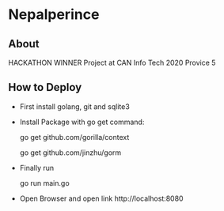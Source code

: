 # Nepalperince

## About
HACKATHON WINNER Project at CAN Info Tech 2020 Provice 5

## How to Deploy
* First install golang, git and sqlite3
* Install Package with go get command:

    go get github.com/gorilla/context

    go get github.com/jinzhu/gorm

* Finally run
    
    go run main.go

* Open Browser and open link http://localhost:8080